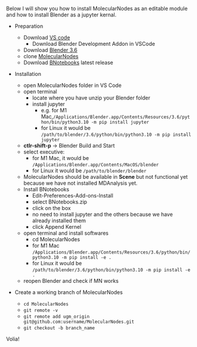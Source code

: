 Below I will show you how to install MolecularNodes as an editable module and how to install Blender as a jupyter kernal.

- Preparation
  - Download [VS code](https://code.visualstudio.com/)
    - Download Blender Development Addon in VSCode 
  - Download [Blender 3.6](https://www.blender.org/download/)
  - clone [MolecularNodes](https://github.com/BradyAJohnston/MolecularNodes)
  - Download [BNotebooks](https://github.com/BradyAJohnston/BNotebooks/) latest release

- Installation
  - open MolecularNodes folder in VS Code
  - open terminal
    - locate where you have unzip your Blender folder
    - install jupyter
      - e.g. for M1 Mac,`/Applications/Blender.app/Contents/Resources/3.6/python/bin/python3.10 -m pip install jupyter`
      - for Linux it would be `/path/to/blender/3.6/python/bin/python3.10 -m pip install jupyter`
  - **ctlr-shift-p** -> Blender Build and Start
  - select executive:
    - for M1 Mac, it would be `/Applications/Blender.app/Contents/MacOS/blender`
    - for Linux it would be `/path/to/blender/blender`
  - MolecularNodes should be available in **Scene** but not functional yet because we have not installed MDAnalysis yet.
  - Install BNotebooks
    - Edit-Preferences-Add-ons-Install
    - select BNotebooks.zip
    - click on the box
    - no need to install jupyter and the others because we have already installed them
    - click Append Kernel
  - open terminal and install softwares
    - cd MolecularNodes
    - for M1 Mac `/Applications/Blender.app/Contents/Resources/3.6/python/bin/python3.10 -m pip install -e .`
    - for Linux it would be `/path/to/blender/3.6/python/bin/python3.10 -m pip install -e .`
  - reopen Blender and check if MN works

- Create a working branch of MolecularNodes
  - `cd MolecularNodes`
  - `git remote -v`
  - `git remote add ugm_origin git@github.com:username/MolecularNodes.git`
  - `git checkout -b branch_name`
    
Volia!
